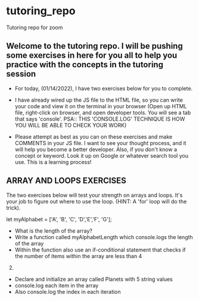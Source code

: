 # tutoring_repo
Tutoring repo for zoom 

## Welcome to the tutoring repo. I will be pushing some exercises in here for you all to help you practice with the concepts in the tutoring session

- For today, (01/14/2022), I have two exercises below for you to complete.

- I have already wired up the JS file to the HTML file, so you can write your code and view it on the terminal in your browser (Open up HTML file, right-click on browser, and open developer tools. You will see a tab that says 'console'. PSA:: THIS 'CONSOLE.LOG' TECHNIQUE IS HOW YOU WILL BE ABLE TO CHECK YOUR WORK)

- Please attempt as best as you can on these exercises and make COMMENTS in your JS file. I want to see your thought process, and it will help you become a better developer. Also, if you don't know a concept or keyword. Look it up on Google or whatever search tool you use. This is a learning process!

## ARRAY AND LOOPS EXERCISES

The two exercises below will test your strength on arrays and loops. It's your job to figure out where to use the loop. (HINT: A 'for' loop will do the trick).


let myAlphabet = ['A', 'B', 'C', 'D','E','F', 'G'];

- What is the length of the array?
- Write a function called myAlphabetLength which console.logs the length of the array
- Within the function also use an if-conditional statement that checks if the number of items within the array are less than 4



2. 
- Declare and initialize an array called Planets with 5 string values
- console.log each item in the array
- Also console.log the index in each iteration
